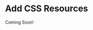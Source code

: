 # Add CSS Resources

Coming Soon!

<!--

#### Exercise Goals

- Add CSS resources
- Configure the portlet component to use the provided CSS resources
- Test the changes

</div>

The styling of the assignment list needs polishing. In the _Table_ view, the author column is not aligned and the links should be underlined.

We can provide CSS resources for the Gradebook portlet to fix the issues.

Let's first create a CSS file to provide our custom styles for the *gradebook-web* module. 

#### Add CSS Resources
1. **Create** a folder file `resources/META-INF/resources/css` if it doesn't already exist.
2. **Create** (or Open) a file `resources/META-INF/resources/css/main.scss` and implement as follows:
	
```CSS
.gradebook-portlet {
	
	h1 {
		font-size: 1.7rem;
		margin: 20px 0 10px 0;
	}

	h2 {
		margin: 30px 0 10px 0;
	}
	
	.lfr-search-container-wrapper {
		a {
			text-decoration: underline;
		}
		
		.user-icon {
			float: left;
		}
		
		.user-details {
			vertical-align: sub;
			
			.user-name {
				color: inherit;
			}
		}
	}
	
	.submission-text {
		border: 1px solid #eee;
		border-radius: 5px;		
		padding: 20px;
	}
	
	.assignment-metadata,
	.submission-metadata {
		font-size: .9em;
	
		dt {
			margin-top: 15px;
		}
		
		dd {
		
		}				
	}
	
	.edit-assignment {
	
		.assignment-description {
			font-size: .875rem;
			font-weight: 600;
			
			.reference-mark {
				font-size: 6px;
			}
		}	
	}
}
```

The portlet component needs to know where to load the CSS resources from. Also, it's a good practice to encapsulate portlet styles by wrapping the portlet in a CSS class.

#### Configure the Portlet Component
1. **Open** the `GradebookPortlet.java` portlet class.
2. **Add** the following component property:

```java
"com.liferay.portlet.css-class-wrapper=gradebook-portlet",
```
	
#### Test the Changes
1. **Refresh** the browser to see the changes after redeploying the module. 
2. **Switch** the list to the *Table* view using the button on the left side of the search bar, if necessary. The Author column is now better aligned and the links have underlining:

-->
